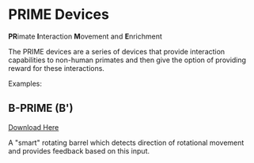 # PRIME Devices

**PR**imate **I**nteraction **M**ovement and **E**nrichment

The PRIME devices are a series of devices that provide interaction capabilities to non-human primates and then give the option of providing reward for these interactions.

Examples:

## B-PRIME (B')

[Download Here](https://github.com/NaubaharAgha/PRIMEDevices/releases)

A "smart" rotating barrel which detects direction of rotational movement and provides feedback based on this input.

